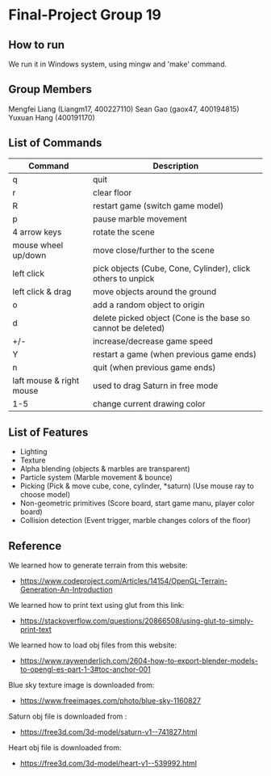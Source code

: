 # Final-Project Group 19
## How to run
We run it in Windows system, using mingw and 'make' command.

## Group Members
Mengfei Liang (Liangm17, 400227110)
Sean Gao (gaox47, 400194815)
Yuxuan Hang (400191170)


## List of Commands  
| Command  | Description |
|---|---|
| q | quit  |
| r | clear floor |
| R | restart game (switch game model) |
| p | pause marble movement |
| 4 arrow keys | rotate the scene  |
| mouse wheel up/down | move close/further to the scene |
| left click | pick objects (Cube, Cone, Cylinder), click others to unpick |
| left click & drag | move objects around the ground |
| o | add a random object to origin |
| d | delete picked object (Cone is the base so cannot be deleted) |
| +/- | increase/decrease game speed | 
| Y | restart a game (when previous game ends) |
| n | quit (when previous game ends) |
| laft mouse & right mouse | used to drag Saturn in free mode |
| 1-5 | change current drawing color |

## List of Features
- Lighting
- Texture
- Alpha blending (objects & marbles are transparent)
- Particle system (Marble movement & bounce)
- Picking (Pick & move cube, cone, cylinder, *saturn) (Use mouse ray to choose model)
- Non-geometric primitives (Score board, start game manu, player color board)
- Collision detection (Event trigger, marble changes colors of the floor)

## Reference
We learned how to generate terrain from this website:
- https://www.codeproject.com/Articles/14154/OpenGL-Terrain-Generation-An-Introduction

We learned how to print text using glut from this link:
- https://stackoverflow.com/questions/20866508/using-glut-to-simply-print-text

We learned how to load obj files from this website:
- https://www.raywenderlich.com/2604-how-to-export-blender-models-to-opengl-es-part-1-3#toc-anchor-001

Blue sky texture image is downloaded from:
- https://www.freeimages.com/photo/blue-sky-1160827

Saturn obj file is downloaded from :
- https://free3d.com/3d-model/saturn-v1--741827.html

Heart obj file is downloaded from:
- https://free3d.com/3d-model/heart-v1--539992.html
